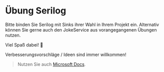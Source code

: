 # Übung Serilog

Bitte binden Sie Serilog mit Sinks ihrer Wahl in Ihrem Projekt ein. Alternativ können Sie gerne auch den JokeService aus vorangegangenen Übungen nutzen.

Viel Spaß dabei! :tada:

Verbesserungsvorschläge / Ideen sind immer willkommen!

> Nutzen Sie auch [Microsoft Docs](https://docs.microsoft.com).
